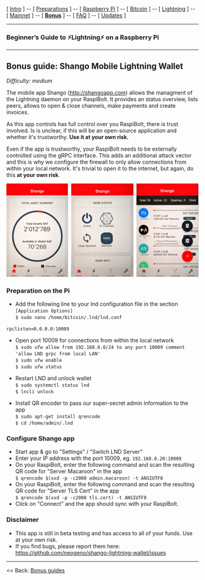 [ [Intro](README.md) ] -- [ [Preparations](raspibolt_10_preparations.md) ] -- [ [Raspberry Pi](raspibolt_20_pi.md) ] -- [ [Bitcoin](raspibolt_30_bitcoin.md) ] -- [ [Lightning](raspibolt_40_lnd.md) ] -- [ [Mainnet](raspibolt_50_mainnet.md) ] -- [ [**Bonus**](raspibolt_60_bonus.md) ] -- [ [FAQ](raspibolt_faq.md) ] -- [ [Updates](raspibolt_updates.md) ]

------

### Beginner’s Guide to ️⚡Lightning️⚡ on a Raspberry Pi

------

## Bonus guide: Shango Mobile Lightning Wallet
*Difficulty: medium*

The mobile app Shango (http://shangoapp.com) allows the managment of the Lightning daemon on your RaspiBolt. It provides 
an status overview, lists peers, allows to open & close channels, make payments and create invoices.

As this app controls has full control over you RaspiBolt, there is trust involved. Is is unclear, if this will be an 
open-source application and whether it's trustworthy. **Use it at your own risk.**

Even if the app is trustworthy, your RaspiBolt needs to be externally controlled using the gRPC interface. This adds an 
additional attack vector and this is why we configure the firewall to only allow connections from within your local 
network. It's trivial to open it to the internet, but again, do this **at your own risk**.

![Shango app overview](images/60_shango.png)

### Preparation on the Pi

* Add the following line to your lnd configuration file in the section `[Application Options]`  
  `$ sudo nano /home/bitcoin/.lnd/lnd.conf`
  
```
rpclisten=0.0.0.0:10009
``` 

* Open port 10009 for connections from within the local network  
  `$ sudo ufw allow from 192.168.0.0/24 to any port 10009 comment 'allow LND grpc from local LAN'`  
  `$ sudo ufw enable`  
  `$ sudo ufw status`

* Restart LND and unlock wallet  
  `$ sudo systemctl status lnd`  
  `$ lncli unlock` 

* Install QR encoder to pass our super-secret admin information to the app  
  `$ sudo apt-get install qrencode`  
  `$ cd /home/admin/.lnd`  

### Configure Shango app
  
* Start app & go to "Settings" / "Switch LND Server"  
* Enter your IP address with the port 10009, eg. `192.168.0.20:10009`
* On your RaspiBolt, enter the following command and scan the resulting QR code for "Server Macaroon" in the app  
  `$ qrencode $(xxd -p -c2000 admin.macaroon) -t ANSIUTF8`  
* On your RaspiBolt, enter the following command and scan the resulting QR code for "Server TLS Cert" in the app  
  `$ qrencode $(xxd -p -c2000 tls.cert) -t ANSIUTF8`
* Click on "Connect" and the app should sync with your RaspiBolt.
  
### Disclaimer
* This app is still in beta testing and has access to all of your funds. Use at your own risk.
* If you find bugs, please report them here: https://github.com/neogeno/shango-lightning-wallet/issues
  
------

<< Back: [Bonus guides](raspibolt_60_bonus.md) 
